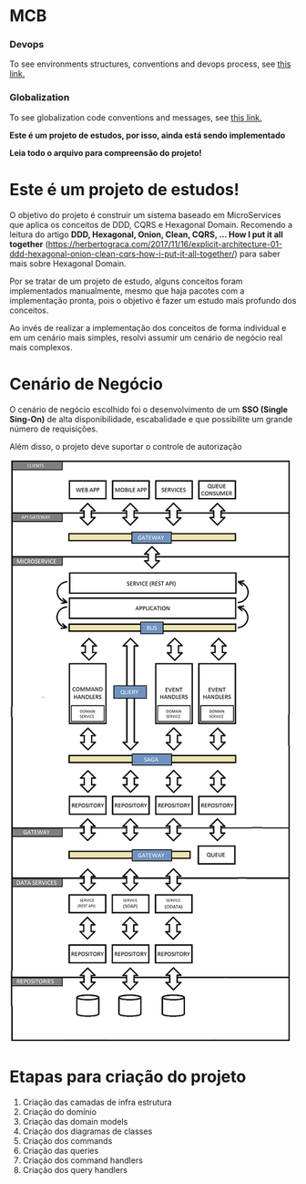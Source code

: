 # MCB

### Devops

To see environments structures, conventions and devops process, see [this link.](devops/dockerEnvs.md)

### Globalization

To see globalization code conventions and messages, see  [this link.](docs/globalization/conventions.md)

<b>Este é um projeto de estudos, por isso, ainda está sendo implementado</b>
  
<b>Leia todo o arquivo para compreensão do projeto!</b>

# Este é um projeto de estudos!

O objetivo do projeto é construir um sistema baseado em MicroServices que aplica os conceitos de DDD, CQRS e Hexagonal Domain. Recomendo a leitura do artigo <b>DDD, Hexagonal, Onion, Clean, CQRS, … How I put it all together</b> (https://herbertograca.com/2017/11/16/explicit-architecture-01-ddd-hexagonal-onion-clean-cqrs-how-i-put-it-all-together/) para saber mais sobre Hexagonal Domain.

Por se tratar de um projeto de estudo, alguns conceitos foram implementados manualmente, mesmo que haja pacotes com a implementação pronta, pois o objetivo é fazer um estudo mais profundo dos conceitos.

Ao invés de realizar a implementação dos conceitos de forma individual e em um cenário mais simples, resolvi assumir um cenário de negócio real mais complexos.

# Cenário de Negócio

O cenário de negócio escolhido foi o desenvolvimento de um <b>SSO (Single Sing-On)</b> de alta disponibilidade, escabalidade e que possibilite um grande número de requisições.

Além disso, o projeto deve suportar o controle de autorização

![Alt text](TheBigPicture.png?raw=true "The Big Picture")

# Etapas para criação do projeto

1. Criação das camadas de infra estrutura
2. Criação do domínio
3. Criação das domain models
4. Criação dos diagramas de classes
5. Criação dos commands
6. Criação das queries
7. Criação dos command handlers
8. Criação dos query handlers
